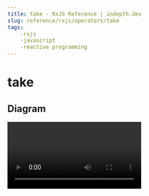 ```yaml
---
title: take - RxJS Reference | indepth.dev
slug: reference/rxjs/operators/take
tags:
    -rxjs 
    -javascript 
    -reactive programming
---
```


# take

## Diagram

<video>
    <source src="https://images.indepth.dev/references/rxjs/operators/take.mp4" type="video/mp4">
</video>
